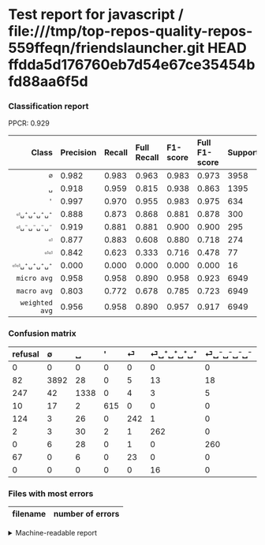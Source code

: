 # Test report for javascript / file:///tmp/top-repos-quality-repos-559ffeqn/friendslauncher.git HEAD ffdda5d176760eb7d54e67ce35454bfd88aa6f5d

### Classification report

PPCR: 0.929

| Class | Precision | Recall | Full Recall | F1-score | Full F1-score | Support | Full Support | PPCR |
|------:|:----------|:-------|:------------|:---------|:---------|:--------|:-------------|:-----|
| `∅` | 0.982| 0.983| 0.963| 0.983| 0.973| 3958| 4040| 0.980 |
| `␣` | 0.918| 0.959| 0.815| 0.938| 0.863| 1395| 1642| 0.850 |
| `'` | 0.997| 0.970| 0.955| 0.983| 0.975| 634| 644| 0.984 |
| `⏎␣⁺␣⁺␣⁺␣⁺` | 0.888| 0.873| 0.868| 0.881| 0.878| 300| 302| 0.993 |
| `⏎␣⁻␣⁻␣⁻␣⁻` | 0.919| 0.881| 0.881| 0.900| 0.900| 295| 295| 1.000 |
| `⏎` | 0.877| 0.883| 0.608| 0.880| 0.718| 274| 398| 0.688 |
| `⏎⏎` | 0.842| 0.623| 0.333| 0.716| 0.478| 77| 144| 0.535 |
| `⏎⏎␣⁺␣⁺␣⁺␣⁺` | 0.000| 0.000| 0.000| 0.000| 0.000| 16| 16| 1.000 |
| `micro avg` | 0.958| 0.958| 0.890| 0.958| 0.923| 6949| 7481| 0.929 |
| `macro avg` | 0.803| 0.772| 0.678| 0.785| 0.723| 6949| 7481| 0.929 |
| `weighted avg` | 0.956| 0.958| 0.890| 0.957| 0.917| 6949| 7481| 0.929 |

### Confusion matrix

|refusal|  ∅| ␣| '| ⏎| ⏎␣⁺␣⁺␣⁺␣⁺| ⏎␣⁻␣⁻␣⁻␣⁻| ⏎⏎| ⏎⏎␣⁺␣⁺␣⁺␣⁺| 
|:---|:---|:---|:---|:---|:---|:---|:---|:---|
|0 |0 |0 |0 |0 |0 |0 |0 |0 |
|82 |3892 |28 |0 |5 |13 |18 |2 |0 |
|247 |42 |1338 |0 |4 |3 |5 |3 |0 |
|10 |17 |2 |615 |0 |0 |0 |0 |0 |
|124 |3 |26 |0 |242 |1 |0 |2 |0 |
|2 |3 |30 |2 |1 |262 |0 |2 |0 |
|0 |6 |28 |0 |1 |0 |260 |0 |0 |
|67 |0 |6 |0 |23 |0 |0 |48 |0 |
|0 |0 |0 |0 |0 |16 |0 |0 |0 |

### Files with most errors

| filename | number of errors|
|:----:|:-----|

<details>
    <summary>Machine-readable report</summary>
```json
{
  "cl_report": {"\u0027": {"f1-score": 0.9832134292565947, "precision": 0.9967585089141004, "recall": 0.9700315457413249, "support": 634}, "macro avg": {"f1-score": 0.7850777292407883, "precision": 0.8027898284408475, "recall": 0.7717217262505657, "support": 6949}, "micro avg": {"f1-score": 0.9579795654050942, "precision": 0.9579795654050942, "recall": 0.9579795654050942, "support": 6949}, "weighted avg": {"f1-score": 0.956574844720953, "precision": 0.9557883945117255, "recall": 0.9579795654050942, "support": 6949}, "\u2205": {"f1-score": 0.9827042040146445, "precision": 0.9820842795861721, "recall": 0.9833249115715007, "support": 3958}, "\u23ce": {"f1-score": 0.8800000000000001, "precision": 0.8768115942028986, "recall": 0.8832116788321168, "support": 274}, "\u23ce\u23ce": {"f1-score": 0.7164179104477613, "precision": 0.8421052631578947, "recall": 0.6233766233766234, "support": 77}, "\u23ce\u23ce\u2423\u207a\u2423\u207a\u2423\u207a\u2423\u207a": {"f1-score": 0.0, "precision": 0.0, "recall": 0.0, "support": 16}, "\u23ce\u2423\u207a\u2423\u207a\u2423\u207a\u2423\u207a": {"f1-score": 0.8806722689075629, "precision": 0.888135593220339, "recall": 0.8733333333333333, "support": 300}, "\u23ce\u2423\u207b\u2423\u207b\u2423\u207b\u2423\u207b": {"f1-score": 0.8996539792387543, "precision": 0.9187279151943463, "recall": 0.8813559322033898, "support": 295}, "\u2423": {"f1-score": 0.9379600420609885, "precision": 0.9176954732510288, "recall": 0.9591397849462365, "support": 1395}},
  "cl_report_full": {"\u0027": {"f1-score": 0.9754163362410785, "precision": 0.9967585089141004, "recall": 0.9549689440993789, "support": 644}, "macro avg": {"f1-score": 0.7230457696578848, "precision": 0.8027898284408475, "recall": 0.6779342928834193, "support": 7481}, "micro avg": {"f1-score": 0.9226611226611227, "precision": 0.9579795654050942, "recall": 0.889854297553803, "support": 7481}, "weighted avg": {"f1-score": 0.9170006117755608, "precision": 0.952528377605851, "recall": 0.889854297553803, "support": 7481}, "\u2205": {"f1-score": 0.9726352617768337, "precision": 0.9820842795861721, "recall": 0.9633663366336633, "support": 4040}, "\u23ce": {"f1-score": 0.7181008902077152, "precision": 0.8768115942028986, "recall": 0.6080402010050251, "support": 398}, "\u23ce\u23ce": {"f1-score": 0.4776119402985075, "precision": 0.8421052631578947, "recall": 0.3333333333333333, "support": 144}, "\u23ce\u23ce\u2423\u207a\u2423\u207a\u2423\u207a\u2423\u207a": {"f1-score": 0.0, "precision": 0.0, "recall": 0.0, "support": 16}, "\u23ce\u2423\u207a\u2423\u207a\u2423\u207a\u2423\u207a": {"f1-score": 0.8777219430485762, "precision": 0.888135593220339, "recall": 0.8675496688741722, "support": 302}, "\u23ce\u2423\u207b\u2423\u207b\u2423\u207b\u2423\u207b": {"f1-score": 0.8996539792387543, "precision": 0.9187279151943463, "recall": 0.8813559322033898, "support": 295}, "\u2423": {"f1-score": 0.8632258064516128, "precision": 0.9176954732510288, "recall": 0.8148599269183922, "support": 1642}},
  "ppcr": 0.9288865124983291
}
```
</details>
